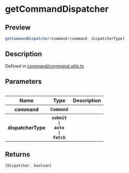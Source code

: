 
      
# getCommandDispatcher

<div class="api-docs__section" data-reactroot="">

## Preview

</div><div class="api-docs__preview fn" data-reactroot="">

```ts
getCommandDispatcher<Command>(command, dispatcherType)
```

</div><div class="api-docs__section" data-reactroot="">

## Description

</div><div class="api-docs__description" data-reactroot=""><span class="api-docs__do-not-parse">



</span></div><div class="api-docs__definition" data-reactroot="">

Defined in [command/command.utils.ts](https://github.com/BetterTyped/hyper-fetch/blob/089b54eb/packages/core/src/command/command.utils.ts#L101)

</div><div class="api-docs__section" data-reactroot="">

## Parameters

</div><div class="api-docs__parameters" data-reactroot=""><table>

<table><thead><tr><th>Name</th><th>Type</th><th>Description</th></tr></thead><tbody><tr><th>command</th><th><code><span class="api-type__type ">Command</span></code></th><th><div class="api-docs__description"><span class="api-docs__do-not-parse">



</span></div></th></tr><tr><th>dispatcherType</th><th><code><span class="api-type__type">submit</span><span class="api-type__symbol"> | </span><span class="api-type__type">auto</span><span class="api-type__symbol"> | </span><span class="api-type__type">fetch</span></code></th><th><div class="api-docs__description"><span class="api-docs__do-not-parse">



</span></div></th></tr></tbody></table>

</table></div><div class="api-docs__section" data-reactroot="">

## Returns

</div><div class="api-docs__returns" data-reactroot="">

```ts
[Dispatcher, boolean]
```

</div>